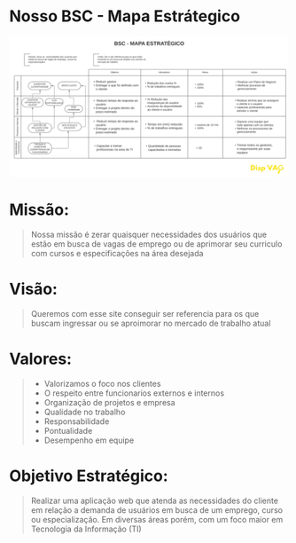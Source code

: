 # Nosso BSC - Mapa Estrátegico

<img src = "https://github.com/DISPVAG/DISPVAG/blob/main/BSC/BSC.jpeg" />

# 

# Missão: 
> Nossa missão é zerar quaisquer necessidades dos usuários que estão em busca de vagas de emprego ou de aprimorar seu curriculo com cursos e especificações na área desejada 

# Visão: 
> Queremos com esse site conseguir ser referencia para os que buscam ingressar ou se aproimorar no mercado de trabalho atual

# Valores: 
> - Valorizamos o foco nos clientes
> - O respeito entre funcionarios externos e internos
> - Organização de projetos e empresa
> - Qualidade no trabalho 
> - Responsabilidade
> - Pontualidade
> - Desempenho em equipe

# Objetivo Estratégico: 
> Realizar uma aplicação web que atenda as necessidades do cliente em relação a demanda de usuários em busca de um emprego, curso ou especialização. Em diversas áreas porém, com um foco maior em Tecnologia da Informação (TI)



